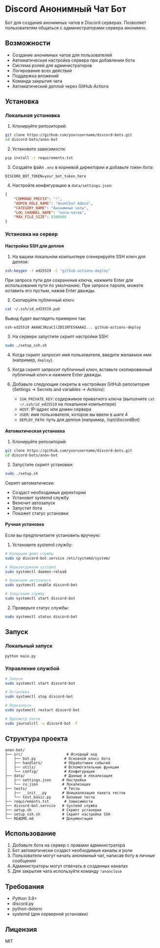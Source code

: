 # Discord Анонимный Чат Бот

Бот для создания анонимных чатов в Discord серверах. Позволяет пользователям общаться с администраторами сервера анонимно.

## Возможности

- Создание анонимных чатов для пользователей
- Автоматическая настройка сервера при добавлении бота
- Система ролей для администраторов
- Логирование всех действий
- Поддержка вложений
- Команда закрытия чата
- Автоматический деплой через GitHub Actions

## Установка

### Локальная установка

1. Клонируйте репозиторий:
```bash
git clone https://github.com/yourusername/discord-bots.git
cd discord-bots/anon-bot
```

2. Установите зависимости:
```bash
pip install -r requirements.txt
```

3. Создайте файл `.env` в корневой директории и добавьте токен бота:
```
DISCORD_BOT_TOKEN=your_bot_token_here
```

4. Настройте конфигурацию в `data/settings.json`:
```json
{
    "COMMAND_PREFIX": "!",
    "ADMIN_ROLE_NAME": "AnonChat Admin",
    "CATEGORY_NAME": "Анонимные чаты",
    "LOG_CHANNEL_NAME": "логи-чатов",
    "MAX_FILE_SIZE": 8388608
}
```

### Установка на сервер

#### Настройка SSH для деплоя

1. На вашем локальном компьютере сгенерируйте SSH ключ для деплоя:
```bash
ssh-keygen -t ed25519 -C "github-actions-deploy"
```
При запросе пути для сохранения ключа, нажмите Enter для использования пути по умолчанию.
При запросе пароля, можете оставить его пустым, нажав Enter дважды.

2. Скопируйте публичный ключ:
```bash
cat ~/.ssh/id_ed25519.pub
```
Вывод будет выглядеть примерно так:
```
ssh-ed25519 AAAAC3NzaC1lZDI1NTE5AAAAI... github-actions-deploy
```

3. На сервере запустите скрипт настройки SSH:
```bash
sudo ./setup_ssh.sh
```

4. Когда скрипт запросит имя пользователя, введите желаемое имя (например, `deploy`).
5. Когда скрипт запросит публичный ключ, вставьте скопированный публичный ключ и нажмите Enter дважды.

6. Добавьте следующие секреты в настройках GitHub репозитория (Settings -> Secrets and variables -> Actions):
   - `SSH_PRIVATE_KEY`: содержимое приватного ключа (выполните `cat ~/.ssh/id_ed25519` на локальном компьютере)
   - `HOST`: IP-адрес или домен сервера
   - `USER`: имя пользователя, которое вы ввели в шаге 4
   - `DEPLOY_PATH`: путь для деплоя (например, /opt/discordBot)

#### Автоматическая установка

1. Клонируйте репозиторий:
```bash
git clone https://github.com/yourusername/discord-bots.git
cd discord-bots/anon-bot
```

2. Запустите скрипт установки:
```bash
sudo ./setup.sh
```

Скрипт автоматически:
- Создаст необходимые директории
- Установит systemd службу
- Включит автозапуск
- Запустит бота
- Покажет статус установки

#### Ручная установка

Если вы предпочитаете установить вручную:

1. Установите systemd службу:
```bash
# Копируем файл службы
sudo cp discord-bot.service /etc/systemd/system/

# Перезагружаем systemd
sudo systemctl daemon-reload

# Включаем автозапуск
sudo systemctl enable discord-bot

# Запускаем службу
sudo systemctl start discord-bot
```

2. Проверьте статус службы:
```bash
sudo systemctl status discord-bot
```

## Запуск

### Локальный запуск
```bash
python main.py
```

### Управление службой
```bash
# Запуск
sudo systemctl start discord-bot

# Остановка
sudo systemctl stop discord-bot

# Перезапуск
sudo systemctl restart discord-bot

# Просмотр логов
sudo journalctl -u discord-bot -f
```

## Структура проекта

```
anon-bot/
├── src/                    # Исходный код
│   ├── bot.py             # Основной класс бота
│   ├── handlers/          # Обработчики событий
│   ├── utils/             # Вспомогательные функции
│   └── config/            # Конфигурация
├── data/                  # Данные и локализация
│   ├── settings.json     # Настройки
│   └── ru.json           # Локализация
├── tests/                 # Тесты
│   ├── __init__.py       # Инициализация пакета тестов
│   └── test_basic.py     # Базовые тесты
├── requirements.txt       # Зависимости
├── discord-bot.service   # Systemd служба
├── setup.sh              # Скрипт установки
├── setup_ssh.sh          # Скрипт настройки SSH
└── README.md             # Документация
```

## Использование

1. Добавьте бота на сервер с правами администратора
2. Бот автоматически создаст необходимые каналы и роли
3. Пользователи могут начать анонимный чат, написав боту в личные сообщения
4. Администраторы могут отвечать в созданных каналах
5. Для закрытия чата используйте команду `!anonclose`

## Требования

- Python 3.8+
- discord.py
- python-dotenv
- systemd (для серверной установки)

## Лицензия

MIT 